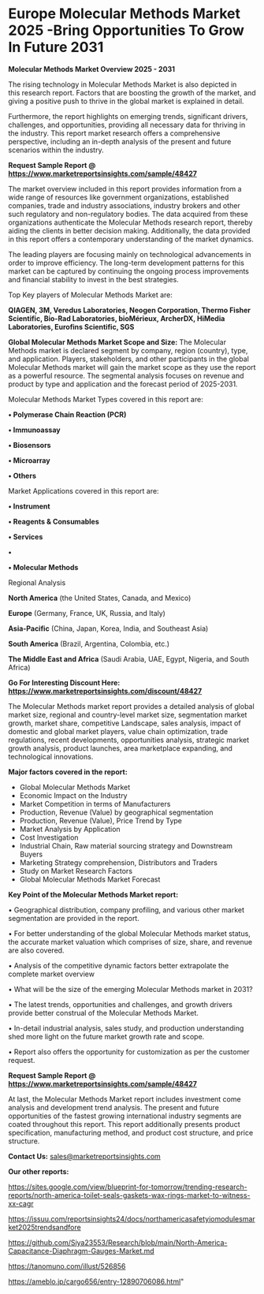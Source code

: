 # Europe Molecular Methods Market 2025 -Bring Opportunities To Grow In Future 2031

<Strong> Molecular Methods Market Overview 2025 - 2031</strong>

The rising technology in Molecular Methods Market is also depicted in this research report. Factors that are boosting the growth of the market, and giving a positive push to thrive in the global market is explained in detail.

Furthermore, the report highlights on emerging trends, significant drivers, challenges, and opportunities, providing all necessary data for thriving in the industry. This report market research offers a comprehensive perspective, including an in-depth analysis of the present and future scenarios within the industry.

<strong>Request Sample Report @ <a href=https://www.marketreportsinsights.com/sample/48427>https://www.marketreportsinsights.com/sample/48427</a></strong>

The market overview included in this report provides information from a wide range of resources like government organizations, established companies, trade and industry associations, industry brokers and other such regulatory and non-regulatory bodies. The data acquired from these organizations authenticate the Molecular Methods research report, thereby aiding the clients in better decision making. Additionally, the data provided in this report offers a contemporary understanding of the market dynamics.

The leading players are focusing mainly on technological advancements in order to improve efficiency. The long-term development patterns for this market can be captured by continuing the ongoing process improvements and financial stability to invest in the best strategies.

Top Key players of Molecular Methods Market are:

<strong>QIAGEN, 3M, Veredus Laboratories, Neogen Corporation, Thermo Fisher Scientific, Bio-Rad Laboratories, bioMérieux, ArcherDX, HiMedia Laboratories, Eurofins Scientific, SGS</strong>

<strong><b>Global Molecular Methods Market Scope and Size:</b></strong>
The Molecular Methods market is declared segment by company, region (country), type, and application. Players, stakeholders, and other participants in the global Molecular Methods market will gain the market scope as they use the report as a powerful resource. The segmental analysis focuses on revenue and product by type and application and the forecast period of 2025-2031.

Molecular Methods Market Types covered in this report are:

<strong>•  Polymerase Chain Reaction (PCR)

•  Immunoassay

•  Biosensors

•  Microarray

•  Others</strong>

Market Applications covered in this report are:

<strong>•  Instrument

•  Reagents & Consumables

•  Services

•  

•  Molecular Methods</strong> 

Regional Analysis

<strong>North America</strong> (the United States, Canada, and Mexico)

<strong>Europe</strong> (Germany, France, UK, Russia, and Italy)

<strong>Asia-Pacific</strong> (China, Japan, Korea, India, and Southeast Asia)

<strong>South America</strong> (Brazil, Argentina, Colombia, etc.)

<strong>The Middle East and Africa</strong> (Saudi Arabia, UAE, Egypt, Nigeria, and South Africa)

<strong>Go For Interesting Discount Here: <a href=https://www.marketreportsinsights.com/discount/48427>https://www.marketreportsinsights.com/discount/48427</a></strong>

The Molecular Methods market report provides a detailed analysis of global market size, regional and country-level market size, segmentation market growth, market share, competitive Landscape, sales analysis, impact of domestic and global market players, value chain optimization, trade regulations, recent developments, opportunities analysis, strategic market growth analysis, product launches, area marketplace expanding, and technological innovations.

<strong><b>Major factors covered in the report:</b></strong>
<ul>
  <li>Global Molecular Methods Market </li>
  <li>Economic Impact on the Industry</li>
  <li>Market Competition in terms of Manufacturers</li>
  <li>Production, Revenue (Value) by geographical segmentation</li>
  <li>Production, Revenue (Value), Price Trend by Type</li>
  <li>Market Analysis by Application</li>
  <li>Cost Investigation</li>
  <li>Industrial Chain, Raw material sourcing strategy and Downstream Buyers</li>
  <li>Marketing Strategy comprehension, Distributors and Traders</li>
  <li>Study on Market Research Factors</li>
  <li>Global Molecular Methods Market Forecast</li>
</ul>

<strong><b>Key Point of the Molecular Methods Market report:</b></strong>

• Geographical distribution, company profiling, and various other market segmentation are provided in the report.

• For better understanding of the global Molecular Methods market status, the accurate market valuation which comprises of size, share, and revenue are also covered.

• Analysis of the competitive dynamic factors better extrapolate the complete market overview

• What will be the size of the emerging Molecular Methods market in 2031?

• The latest trends, opportunities and challenges, and growth drivers provide better construal of the Molecular Methods Market.

• In-detail industrial analysis, sales study, and production understanding shed more light on the future market growth rate and scope.

• Report also offers the opportunity for customization as per the customer request.

<strong>Request Sample Report @ <a href=https://www.marketreportsinsights.com/sample/48427>https://www.marketreportsinsights.com/sample/48427</a></strong>

At last, the Molecular Methods Market report includes investment come analysis and development trend analysis. The present and future opportunities of the fastest growing international industry segments are coated throughout this report. This report additionally presents product specification, manufacturing method, and product cost structure, and price structure.

<strong>Contact Us:</strong>
sales@marketreportsinsights.com

<strong>Our other reports:</strong>

<a href=https://sites.google.com/view/blueprint-for-tomorrow/trending-research-reports/north-america-toilet-seals-gaskets-wax-rings-market-to-witness-xx-cagr>https://sites.google.com/view/blueprint-for-tomorrow/trending-research-reports/north-america-toilet-seals-gaskets-wax-rings-market-to-witness-xx-cagr</a>

<a href=https://issuu.com/reportsinsights24/docs/northamericasafetyiomodulesmarket2025trendsandfore>https://issuu.com/reportsinsights24/docs/northamericasafetyiomodulesmarket2025trendsandfore</a>

<a href=https://github.com/Siya23553/Research/blob/main/North-America-Capacitance-Diaphragm-Gauges-Market.md>https://github.com/Siya23553/Research/blob/main/North-America-Capacitance-Diaphragm-Gauges-Market.md</a>

<a href=https://tanomuno.com/illust/526856>https://tanomuno.com/illust/526856</a>

<a href=https://ameblo.jp/cargo656/entry-12890706086.html>https://ameblo.jp/cargo656/entry-12890706086.html</a>"
